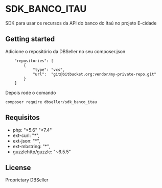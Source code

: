 # SDK_BANCO_ITAU

SDK para usar os recursos da API do banco do Itaú no projeto E-cidade

## Getting started

Adicione o repositório da DBSeller no seu composer.json

```
    "repositories": [
        {
            "type": "vcs",
            "url":  "git@bitbucket.org:vendor/my-private-repo.git"
        }
    ]
```

Depois rode o comando

```
composer require dbseller/sdk_banco_itau
```

## Requisitos

- php:               ">5.6" "<7.4"
- ext-curl:          "*",
- ext-json:          "*",
- ext-mbstring:      "*",
- guzzlehttp/guzzle: "~6.5.5"
## License
Proprietary DBSeller
